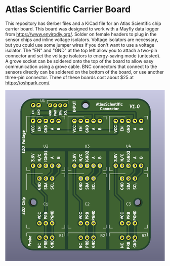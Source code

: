 # Atlas Scientific Carrier Board

This repository has Gerber files and a KiCad file for an Atlas Scientific chip carrier board. This board was designed to work with a Mayfly data logger from https://www.envirodiy.org/. Solder on female headers to plug in the sensor chips and inline voltage isolators. Voltage isolators are necessary, but you could use some jumper wires if you don't want to use a voltage isolator. The "EN" and "GND" at the top left allow you to attach a two-pin connector and set the voltage isolators to energy-saving mode (untested). A grove socket can be soldered onto the top of the board to allow easy communication using a grove cable. BNC connectors that connect to the sensors directly can be soldered on the bottom of the board, or use another three-pin connector. Three of these boards cost about $25 at https://oshpark.com/.

![alt text](https://github.com/acgold/Atlas-Scientific-Carrier-Board/blob/master/AtlasChipPCB.png)
